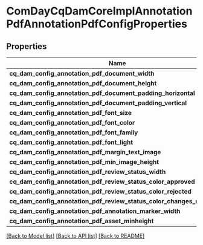 # ComDayCqDamCoreImplAnnotationPdfAnnotationPdfConfigProperties

## Properties
Name | Type | Description | Notes
------------ | ------------- | ------------- | -------------
**cq_dam_config_annotation_pdf_document_width** | [**ConfigNodePropertyInteger**](ConfigNodePropertyInteger.md) |  | [optional] 
**cq_dam_config_annotation_pdf_document_height** | [**ConfigNodePropertyInteger**](ConfigNodePropertyInteger.md) |  | [optional] 
**cq_dam_config_annotation_pdf_document_padding_horizontal** | [**ConfigNodePropertyInteger**](ConfigNodePropertyInteger.md) |  | [optional] 
**cq_dam_config_annotation_pdf_document_padding_vertical** | [**ConfigNodePropertyInteger**](ConfigNodePropertyInteger.md) |  | [optional] 
**cq_dam_config_annotation_pdf_font_size** | [**ConfigNodePropertyInteger**](ConfigNodePropertyInteger.md) |  | [optional] 
**cq_dam_config_annotation_pdf_font_color** | [**ConfigNodePropertyString**](ConfigNodePropertyString.md) |  | [optional] 
**cq_dam_config_annotation_pdf_font_family** | [**ConfigNodePropertyString**](ConfigNodePropertyString.md) |  | [optional] 
**cq_dam_config_annotation_pdf_font_light** | [**ConfigNodePropertyString**](ConfigNodePropertyString.md) |  | [optional] 
**cq_dam_config_annotation_pdf_margin_text_image** | [**ConfigNodePropertyInteger**](ConfigNodePropertyInteger.md) |  | [optional] 
**cq_dam_config_annotation_pdf_min_image_height** | [**ConfigNodePropertyInteger**](ConfigNodePropertyInteger.md) |  | [optional] 
**cq_dam_config_annotation_pdf_review_status_width** | [**ConfigNodePropertyInteger**](ConfigNodePropertyInteger.md) |  | [optional] 
**cq_dam_config_annotation_pdf_review_status_color_approved** | [**ConfigNodePropertyString**](ConfigNodePropertyString.md) |  | [optional] 
**cq_dam_config_annotation_pdf_review_status_color_rejected** | [**ConfigNodePropertyString**](ConfigNodePropertyString.md) |  | [optional] 
**cq_dam_config_annotation_pdf_review_status_color_changes_requested** | [**ConfigNodePropertyString**](ConfigNodePropertyString.md) |  | [optional] 
**cq_dam_config_annotation_pdf_annotation_marker_width** | [**ConfigNodePropertyInteger**](ConfigNodePropertyInteger.md) |  | [optional] 
**cq_dam_config_annotation_pdf_asset_minheight** | [**ConfigNodePropertyInteger**](ConfigNodePropertyInteger.md) |  | [optional] 

[[Back to Model list]](../README.md#documentation-for-models) [[Back to API list]](../README.md#documentation-for-api-endpoints) [[Back to README]](../README.md)


